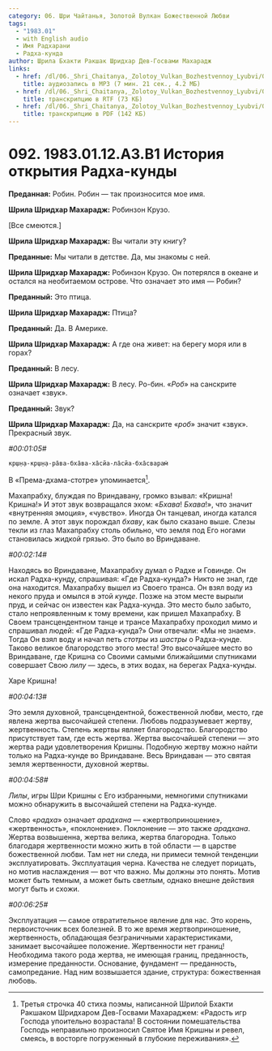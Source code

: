 ```yaml
---
category: 06. Шри Чайтанья, Золотой Вулкан Божественной Любви
tags:
  - "1983.01"
  - with English audio
  - Имя Радхарани
  - Радха-кунда
author: Шрила Бхакти Ракшак Шридхар Дев-Госвами Махарадж
links:
  - href: /dl/06._Shri_Chaitanya,_Zolotoy_Vulkan_Bozhestvennoy_Lyubvi/092_1983.01.12.A3.B1_SridharMj_Istoriya_otkrytiya_Radha-kundy.mp3
    title: аудиозапись в MP3 (7 мин. 21 сек., 4.2 МБ)
  - href: /dl/06._Shri_Chaitanya,_Zolotoy_Vulkan_Bozhestvennoy_Lyubvi/092_1983.01.12.A3.B1_SridharMj_Istoriya_otkrytiya_Radha-kundy.rtf
    title: транскрипцию в RTF (73 КБ)
  - href: /dl/06._Shri_Chaitanya,_Zolotoy_Vulkan_Bozhestvennoy_Lyubvi/092_1983.01.12.A3.B1_SridharMj_Istoriya_otkrytiya_Radha-kundy.pdf
    title: транскрипцию в PDF (142 КБ)
---
```


# 092. 1983.01.12.A3.B1 История открытия Радха-кунды

**Преданная:** Робин. Робин — так произносится мое имя.

**Шрила Шридхар Махарадж:** Робинзон Крузо.

[Все смеются.]

**Шрила Шридхар Махарадж:** Вы читали эту книгу?

**Преданные:** Мы читали в детстве. Да, мы знакомы с ней.

**Шрила Шридхар Махарадж:** Робинзон Крузо. Он потерялся в океане и остался на необитаемом острове. Что означает это имя — Робин?

**Преданный:** Это птица.

**Шрила Шридхар Махарадж:** Птица?

**Преданный:** Да. В Америке.

**Шрила Шридхар Махарадж:** А где она живет: на берегу моря или в горах?

**Преданный:** В лесу.

**Шрила Шридхар Махарадж:** В лесу. Ро-бин. «*Роб*» на санскрите означает «звук».

**Преданный:** Звук?

**Шрила Шридхар Махарадж:** Да, на санскрите «*роб*» значит «звук». Прекрасный звук.

*#00:01:05#*

    кр̣ш̣н̣а-кр̣ш̣н̣а-ра̄ва-бха̄ва-ха̄сйа-ла̄сйа-бха̄сварам̇

В «Према-дхама-стотре» упоминается[^_ftn1].

Махапрабху, блуждая по Вриндавану, громко взывал: «Кришна! Кришна!» И этот звук возвращался эхом: «*Бхава*! *Бхава*!», что значит «внутренняя эмоция», «чувство». Иногда Он танцевал, иногда катался по земле. А этот звук порождал *бхаву*, как было сказано выше. Слезы текли из глаз Махапрабху столь обильно, что земля под Его ногами становилась жидкой грязью. Это было во Вриндаване.

*#00:02:14#*

Находясь во Вриндаване, Махапрабху думал о Радхе и Говинде. Он искал Радха-кунду, спрашивая: «Где Радха-кунда?» Никто не знал, где она находится. Махапрабху вышел из Своего транса. Он взял воду из некого пруда и омылся в этой *кунде*. Позже на этом месте вырыли пруд, и сейчас он известен как Радха-кунда. Это место было забыто, стало непроявленным к тому времени, как пришел Махапрабху. В Своем трансцендентном танце и трансе Махапрабху проходил мимо и спрашивал людей: «Где Радха-кунда?» Они отвечали: «Мы не знаем». Тогда Он взял воду и начал петь *стотры* из *шастры* о Радха-кунде. Таково великое благородство этого места! Это высочайшее место во Вриндаване, где Кришна со Своими самыми ближайшими спутниками совершает Свою *лилу* — здесь, в этих водах, на берегах Радха-кунды.

Харе Кришна!

*#00:04:13#*

Это земля духовной, трансцендентной, божественной любви, место, где явлена жертва высочайшей степени. Любовь подразумевает жертву, жертвенность. Степень жертвы являет благородство. Благородство присутствует там, где есть жертва. Жертва высочайшей степени — это жертва ради удовлетворения Кришны. Подобную жертву можно найти только на Радха-кунде во Вриндаване. Весь Вриндаван — это святая земля жертвенности, духовной жертвы.

*#00:04:58#*

*Лилы*, игры Шри Кришны с Его избранными, немногими спутниками можно обнаружить в высочайшей степени на Радха-кунде.

Слово «*радха*» означает *арадхана* — «жертвоприношение», «жертвенность», «поклонение». Поклонение — это также *арадхана*. Жертва возвышенна, жертва велика, жертва благородна. Только благодаря жертвенности можно жить в той области — в царстве божественной любви. Там нет ни следа, ни примеси темной тенденции эксплуатировать. Эксплуатация черна. Качества не следует порицать, но мотив наслаждения — вот что важно. Мы должны это понять. Мотив может быть темным, а может быть светлым, однако внешне действия могут быть и схожи.

*#00:06:25#*

Эксплуатация — самое отвратительное явление для нас. Это корень, первоисточник всех болезней. В то же время жертвоприношение, жертвенность, обладающая безграничными характеристиками, занимает высочайшее положение. Жертвенности нет границ! Необходима такого рода жертва, не имеющая границ, преданность, измерение преданности. Основание, фундамент — преданность, самопредание. Над ним возвышается здание, структура: божественная любовь.



[^_ftn1]: Третья строчка 40 стиха поэмы, написанной Шрилой Бхакти Ракшаком Шридхаром Дев-Госвами Махараджем: «Радость игр Господа упоительно возрастала! В состоянии помешательства Господь неправильно произносил Святое Имя Кришны и ревел, смеясь, в восторге погруженный в глубокие переживания».

